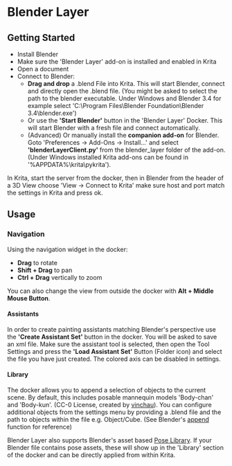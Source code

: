 # Blender Layer
## Getting Started
 - Install Blender
 - Make sure the 'Blender Layer' add-on is installed and enabled in Krita
 - Open a document
 - Connect to Blender:
   - **Drag and drop** a .blend File into Krita. This will start Blender, connect and directly open the .blend file.
(You might be asked to select the path to the blender executable. Under Windows and Blender 3.4 for example select 'C:\Program Files\Blender Foundation\Blender 3.4\blender.exe')
   - Or use the **'Start Blender'** button in the 'Blender Layer' Docker. This will start Blender with a fresh file and connect automatically.
   - (Advanced) Or manually install the **companion add-on** for Blender. Goto 'Preferences → Add-Ons → Install...' and select **'blenderLayerClient.py'** from the blender_layer folder of the add-on. (Under Windows installed Krita add-ons can be found in '%APPDATA%\krita\pykrita').

In Krita, start the server from the docker, then in Blender from the header of a 3D View choose 'View → Connect to Krita' make sure host and port match the settings in Krita and press ok.
## Usage
### Navigation
Using the navigation widget in the docker:
 - **Drag** to rotate
 - **Shift + Drag** to pan
 - **Ctrl + Drag** vertically to zoom
 
You can also change the view from outside the docker with **Alt + Middle Mouse Button**.
#### Assistants
In order to create painting assistants matching Blender's perspective use the **'Create Assistant Set'** button in the docker. You will be asked to save an xml file. Make sure the assistant tool is selected, then open the Tool Settings and press the **'Load Assistant Set'** Button (Folder icon) and select the file you have just created.
The colored axis can be disabled in settings.
#### Library
The docker allows you to append a selection of objects to the current scene. By default, this includes posable mannequin models 'Body-chan' and 'Body-kun'. (CC-0 License, created by [vinchau](https://blendswap.com/blend/23521)).
You can configure additional objects from the settings menu by providing a .blend file and the path to objects within the file e.g. Object/Cube. (See Blender's [append](https://docs.blender.org/manual/en/latest/files/linked_libraries/link_append.html) function for reference)

Blender Layer also supports Blender's asset based [Pose Library](https://docs.blender.org/manual/en/latest/animation/armatures/posing/editing/pose_library.html). If your Blender file contains pose assets, these will show up in the 'Library' section of the docker and can be directly applied from within Krita.
